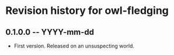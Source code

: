 # Revision history for owl-fledging

## 0.1.0.0 -- YYYY-mm-dd

* First version. Released on an unsuspecting world.
